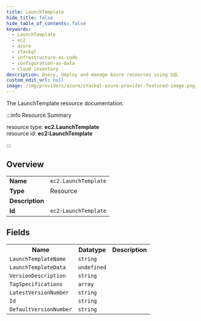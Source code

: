 ```yaml
---
title: LaunchTemplate
hide_title: false
hide_table_of_contents: false
keywords:
  - LaunchTemplate
  - ec2
  - azure
  - stackql
  - infrastructure-as-code
  - configuration-as-data
  - cloud inventory
description: Query, deploy and manage Azure resources using SQL
custom_edit_url: null
image: /img/providers/azure/stackql-azure-provider-featured-image.png
---
```

The LaunchTemplate resource documentation.

:::info Resource Summary

<div class="row">
<div class="providerDocColumn">
<span>resource type:&nbsp;<b>ec2.LaunchTemplate</b></span><br />
<span>resource id:&nbsp;<b>ec2:LaunchTemplate</b></span><br />
</div>
</div>

:::

## Overview
<table><tbody>
<tr><td><b>Name</b></td><td><code>ec2.LaunchTemplate</code></td></tr>
<tr><td><b>Type</b></td><td>Resource</td></tr>
<tr><td><b>Description</b></td><td></td></tr>
<tr><td><b>Id</b></td><td><code>ec2:LaunchTemplate</code></td></tr>
</tbody></table>

## Fields
<table><tbody>
<tr><th>Name</th><th>Datatype</th><th>Description</th></tr>
<tr><td><code>LaunchTemplateName</code></td><td><code>string</code></td><td></td></tr><tr><td><code>LaunchTemplateData</code></td><td><code>undefined</code></td><td></td></tr><tr><td><code>VersionDescription</code></td><td><code>string</code></td><td></td></tr><tr><td><code>TagSpecifications</code></td><td><code>array</code></td><td></td></tr><tr><td><code>LatestVersionNumber</code></td><td><code>string</code></td><td></td></tr><tr><td><code>Id</code></td><td><code>string</code></td><td></td></tr><tr><td><code>DefaultVersionNumber</code></td><td><code>string</code></td><td></td></tr>
</tbody></table>